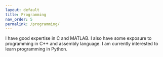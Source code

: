 ```yaml
---
layout: default
title: Programming
nav_order: 5
permalink: /programming/
---
```


I have good expertise in C and MATLAB. I also have some exposure to programming in C++ and assembly language. I am currently interested to learn programming in Python.
